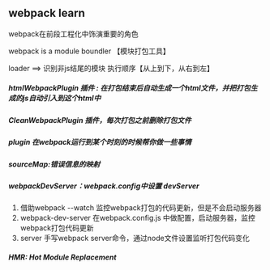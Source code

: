 ## webpack learn
webpack在前段工程化中饰演重要的角色

webpack is a module boundler  【模块打包工具】

loader ==> 识别非js结尾的模块  执行顺序【从上到下，从右到左】

##### htmlWebpackPlugin 插件 : 在打包结束后自动生成一个html文件，并把打包生成的js自动引入到这个html中

##### CleanWebpackPlugin 插件，每次打包之前删除打包文件

##### plugin   在webpack运行到某个时刻的时候帮你做一些事情

##### sourceMap:错误信息的映射

##### webpackDevServer：webpack.config中设置 devServer

1. 借助webpack --watch 监控webpack打包的代码更新，但是不会启动服务器
2. webpack-dev-server 在webpack.config.js 中做配置，启动服务器，监控webpack打包代码更新
3. server 手写webpack server命令，通过node文件设置监听打包代码变化

##### HMR: Hot Module Replacement